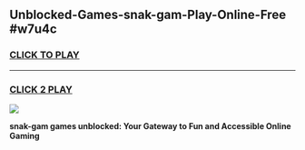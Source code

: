 
## Unblocked-Games-snak-gam-Play-Online-Free #w7u4c
<h3>
<a href="https://us.freeplayer.one?title=snak-gam&ref=10M">CLICK TO PLAY</a></h3>
<hr>

<h3>
<a href="https://us.freeplayer.one?title=snak-gam&ref=10M">CLICK 2 PLAY</a>
  
</h3>

<a href="https://us.freeplayer.one?title=snak-gam&ref=10M"><img src="https://clearcache.store/games.png"></a>


**snak-gam games unblocked: Your Gateway to Fun and Accessible Online Gaming**
